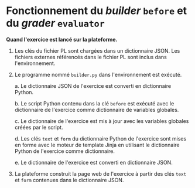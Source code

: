 # Fonctionnement du *builder* `before` et du *grader* `evaluator`


**Quand l'exercice est lancé sur la plateforme.**

1. Les clés du fichier PL sont chargées dans un dictionnaire JSON. Les fichiers externes référencés dans le fichier PL sont inclus dans l'environnement.

2. Le programme nommé `builder.py` dans l'environnement est exécuté.

    a. Le dictionnaire JSON de l'exercice est converti en dictionnaire Python.

    b. Le script Python contenu dans la clé `before` est exécuté avec le dictionnaire de l'exercice comme dictionnaire de variables globales.

    c. Le dictionnaire de l'exercice est mis à jour avec les variables globales créées par le script.

    d. Les clés `text` et `form` du dictionnaire Python de l'exercice sont mises en forme avec le moteur de template Jinja en utilisant le dictionnaire Python de l'exercice comme dictionnaire.

    e. Le dictionnaire de l'exercice est converti en dictionnaire JSON.

3. La plateforme construit la page web de l'exercice à partir des clés `text` et `form` contenues dans le dictionnaire JSON.
